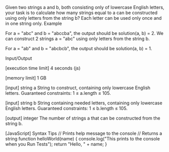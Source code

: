 Given two strings a and b, both consisting only of lowercase English letters, your task is to calculate how many strings equal to a can be constructed using only letters from the string b? Each letter can be used only once and in one string only.
Example


For a = "abc" and b = "abccba", the output should be solution(a, b) = 2.
We can construct 2 strings a = "abc" using only letters from the string b.


For a = "ab" and b = "abcbcb", the output should be solution(a, b) = 1.


Input/Output


[execution time limit] 4 seconds (js)


[memory limit] 1 GB


[input] string a
String to construct, containing only lowercase English letters.
Guaranteed constraints:
1 ≤ a.length ≤ 105.


[input] string b
String containing needed letters, containing only lowercase English letters.
Guaranteed constraints:
1 ≤ b.length ≤ 105.


[output] integer
The number of strings a that can be constructed from the string b.


[JavaScript] Syntax Tips
// Prints help message to the console
// Returns a string
function helloWorld(name) {
    console.log("This prints to the console when you Run Tests");
    return "Hello, " + name;
}


